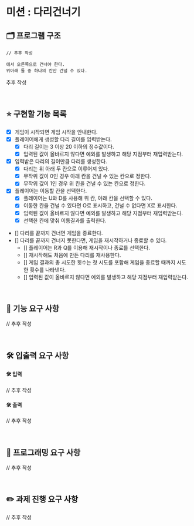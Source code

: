 # 미션 : 다리건너기

## 🗂️ 프로그램 구조

```
// 추후 작성

에서 오른쪽으로 건너야 한다.
위아래 둘 중 하나의 칸만 건널 수 있다.

```

추후 작성

<br/>

## ⭐ 구현할 기능 목록

- [x] 게임이 시작되면 게임 시작을 안내한다.
- [x] 플레이어에게 생성할 다리 길이를 입력받는다.
  - [x] 다리 길이는 3 이상 20 이하의 정수값이다.
  - [x] 입력된 값이 올바르지 않다면 예외를 발생하고 해당 지점부터 재입력받는다.
- [x] 입력받은 다리의 길이만큼 다리를 생성한다.
  - [x] 다리는 위 아래 두 칸으로 이루어져 있다.
  - [x] 무작위 값이 0인 경우 아래 칸을 건널 수 있는 칸으로 정한다.
  - [x] 무작위 값이 1인 경우 위 칸을 건널 수 있는 칸으로 정한다.
- [x] 플레이어는 이동할 칸을 선택한다.
  - [x] 플레이어는 U와 D를 사용해 위 칸, 아래 칸을 선택할 수 있다.
  - [x] 이동한 칸을 건널 수 있다면 O로 표시하고, 건널 수 없다면 X로 표시한다.
  - [x] 입력된 값이 올바르지 않다면 예외를 발생하고 해당 지점부터 재입력받는다.
  - [x] 선택한 칸에 맞춰 이동결과를 출력한다.
- [] 다리를 끝까지 건너면 게임을 종료한다.
- [] 다리를 끝까지 건너지 못한다면, 게임을 재시작하거나 종료할 수 있다.
  - [] 플레이어는 R과 Q를 이용해 재시작이나 종료를 선택한다.
  - [] 재시작해도 처음에 만든 다리를 재사용한다.
  - [] 게임 결과의 총 시도한 횟수는 첫 시도를 포함해 게임을 종료할 때까지 시도한 횟수를 나타낸다.
  - [] 입력된 값이 올바르지 않다면 예외를 발생하고 해당 지점부터 재입력받는다.

<br/>

## 🚀 기능 요구 사항

// 추후 작성

<br/>

## 🛠️ 입출력 요구 사항

#### 🛠️ 입력

// 추후 작성

#### 🛠️ 출력

// 추후 작성

<br/>

## 🎯 프로그래밍 요구 사항

// 추후 작성

<br/>

## ✏️ 과제 진행 요구 사항

// 추후 작성
